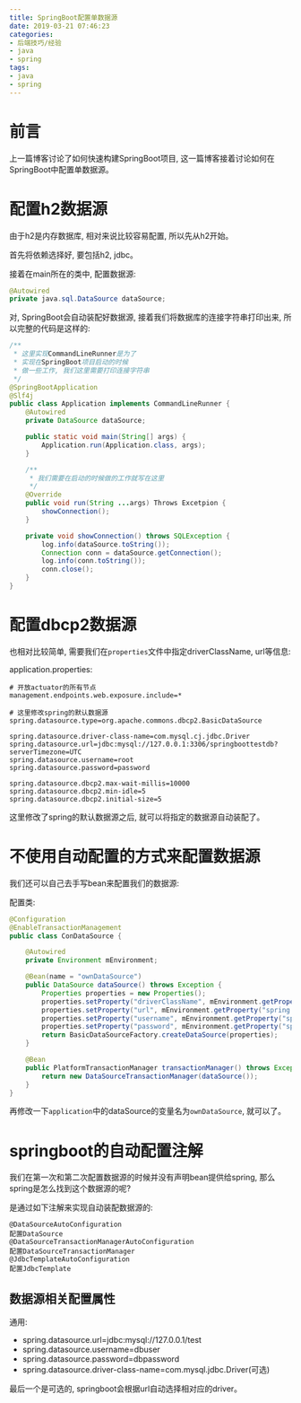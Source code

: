 ```yaml
---
title: SpringBoot配置单数据源
date: 2019-03-21 07:46:23
categories:
- 后端技巧/经验
- java
- spring
tags:
- java
- spring
---
```


# 前言

上一篇博客讨论了如何快速构建SpringBoot项目, 这一篇博客接着讨论如何在SpringBoot中配置单数据源。
<!--more-->

# 配置h2数据源

由于h2是内存数据库, 相对来说比较容易配置, 所以先从h2开始。

首先将依赖选择好, 要包括h2, jdbc。

接着在main所在的类中, 配置数据源:

```java
@Autowired
private java.sql.DataSource dataSource;
```

对, SpringBoot会自动装配好数据源, 接着我们将数据库的连接字符串打印出来, 所以完整的代码是这样的:

```java
/**
 * 这里实现CommandLineRunner是为了
 * 实现在SpringBoot项目启动的时候
 * 做一些工作, 我们这里需要打印连接字符串
 */
@SpringBootApplication
@Slf4j
public class Application implements CommandLineRunner {
    @Autowired
    private DataSource dataSource;

    public static void main(String[] args) {
        Application.run(Application.class, args);
    }

    /**
     * 我们需要在启动的时候做的工作就写在这里 
     */
    @Override
    public void run(String ...args) Throws Excetpion {
        showConnection();
    }

    private void showConnection() throws SQLException {
        log.info(dataSource.toString());
        Connection conn = dataSource.getConnection();
        log.info(conn.toString());
        conn.close();
    }
}
```

# 配置dbcp2数据源

也相对比较简单, 需要我们在`properties`文件中指定driverClassName, url等信息:

application.properties:
```properties
# 开放actuator的所有节点
management.endpoints.web.exposure.include=*

# 这里修改spring的默认数据源
spring.datasource.type=org.apache.commons.dbcp2.BasicDataSource

spring.datasource.driver-class-name=com.mysql.cj.jdbc.Driver
spring.datasource.url=jdbc:mysql://127.0.0.1:3306/springboottestdb?serverTimezone=UTC
spring.datasource.username=root
spring.datasource.password=password

spring.datasource.dbcp2.max-wait-millis=10000
spring.datasource.dbcp2.min-idle=5
spring.datasource.dbcp2.initial-size=5
```

这里修改了spring的默认数据源之后, 就可以将指定的数据源自动装配了。

# 不使用自动配置的方式来配置数据源

我们还可以自己去手写bean来配置我们的数据源:

配置类:
```java
@Configuration
@EnableTransactionManagement
public class ConDataSource {

    @Autowired
    private Environment mEnvironment;

    @Bean(name = "ownDataSource")
    public DataSource dataSource() throws Exception {
        Properties properties = new Properties();
        properties.setProperty("driverClassName", mEnvironment.getProperty("spring.datasource.driver-class-name"));
        properties.setProperty("url", mEnvironment.getProperty("spring.datasource.url"));
        properties.setProperty("username", mEnvironment.getProperty("spring.datasource.username"));
        properties.setProperty("password", mEnvironment.getProperty("spring.datasource.password"));
        return BasicDataSourceFactory.createDataSource(properties);
    }

    @Bean
    public PlatformTransactionManager transactionManager() throws Exception {
        return new DataSourceTransactionManager(dataSource());
    }
}
```

再修改一下`application`中的dataSource的变量名为`ownDataSource`, 就可以了。

# springboot的自动配置注解

我们在第一次和第二次配置数据源的时候并没有声明bean提供给spring, 那么spring是怎么找到这个数据源的呢?

是通过如下注解来实现自动装配数据源的:

    @DataSourceAutoConfiguration
    配置DataSource
    @DataSourceTransactionManagerAutoConfiguration
    配置DataSourceTransactionManager
    @JdbcTemplateAutoConfiguration
    配置JdbcTemplate

## 数据源相关配置属性

通用:

* spring.datasource.url=jdbc:mysql://127.0.0.1/test
* spring.datasource.username=dbuser
* spring.datasource.password=dbpassword
* spring.datasource.driver-class-name=com.mysql.jdbc.Driver(可选)

最后一个是可选的, springboot会根据url自动选择相对应的driver。

